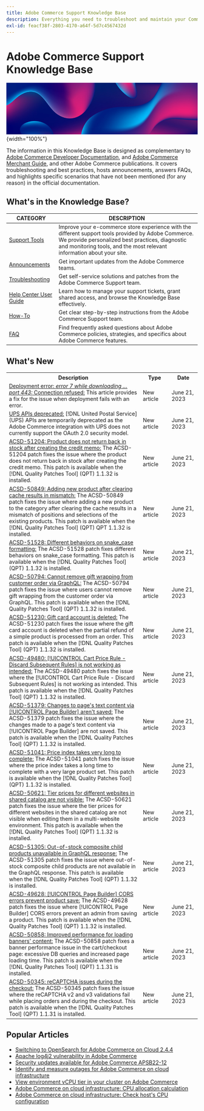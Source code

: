 ```yaml
---
title: Adobe Commerce Support Knowledge Base
description: Everything you need to troubleshoot and maintain your Commerce store.
exl-id: feacf38f-2803-4170-a64f-5d7c4567432d
---
```

# Adobe Commerce Support Knowledge Base

![Knowledge Base homepage](../help/assets/knowledge-base-home-page-cover.jpg){width="100%"}

The information in this Knowledge Base is designed as complementary to [Adobe Commerce Developer Documentation](https://developer.adobe.com/commerce/docs), and [Adobe Commerce Merchant Guide](https://experienceleague.adobe.com/docs/commerce-admin/user-guides/home.html), and other Adobe Commerce publications. It covers troubleshooting and best practices, hosts announcements, answers FAQs, and highlights specific scenarios that have not been mentioned (for any reason) in the official documentation.

## What's in the Knowledge Base?

| CATEGORY | DESCRIPTION | 
| --- | --- |
| [Support Tools](/help/support-tools/overview.md) | Improve your e-commerce store experience with the different support tools provided by Adobe Commerce. We provide personalized best practices, diagnostic and monitoring tools, and the most relevant information about your site. |
| [Announcements](/help/announcements/overview.md) | Get important updates from the Adobe Commerce teams. |
| [Troubleshooting](/help/troubleshooting/overview.md) | Get self-service solutions and patches from the Adobe Commerce Support team. |
| [Help Center User Guide](/help/help-center-guide/help-center/magento-help-center-user-guide.md) | Learn how to manage your support tickets, grant shared access, and browse the Knowledge Base effectively. |
| [How-To](/help/how-to/overview.md) | Get clear step-by-step instructions from the Adobe Commerce Support team. |
| [FAQ](/help/faq/overview.md) | Find frequently asked questions about Adobe Commerce policies, strategies, and specifics about Adobe Commerce features. | 

## What's New

<table style="width:100%">
  <tr>
    <th style="width:70%">Description</th>
    <th style="width:15%">Type</th>
    <th style="width:15%">Date</th>
  </tr>

 <tr>
    <td>
    <a href = "https://experienceleague.adobe.com/docs/commerce-knowledge-base/kb/troubleshooting/deployment/deployment-error-downloading-connection-refused-adobe-commerce.html">Deployment error: <em>error 7 while downloading … port 443:</em> Connection refused:</a> This article provides a fix for the issue when deployment fails with an error.
    </td>
    <td>New article</td>
    <td>June 21, 2023</td>
  </tr>

  <tr>
    <td>
    <a href = "https://experienceleague.adobe.com/docs/commerce-knowledge-base/kb/announcements/commerce-announcements/ups-apis-deprecated.html">UPS APIs deprecated:</a> [!DNL United Postal Service] (UPS) APIs are temporarily deprecated as the Adobe Commerce integration with UPS does not currently support the OAuth 2.0 security model.
    </td>
    <td>New article</td>
    <td>June 21, 2023</td>
  </tr>

  <tr>
    <td>
    <a href="https://experienceleague.adobe.com/docs/commerce-knowledge-base/kb/support-tools/patches/v1-1-32/acsd-51204-product-does-not-return-back-in-stock-after-creating-credit-memo.html">ACSD-51204: Product does not return back in stock after creating the credit memo:</a> The ACSD-51204 patch fixes the issue where the product does not return back in stock after creating the credit memo. This patch is available when the [!DNL Quality Patches Tool] (QPT) 1.1.32 is installed.
    </td>
    <td>New article</td>
    <td>June 21, 2023</td>
  </tr>

  <tr>
    <td>
    <a href="https://experienceleague.adobe.com/docs/commerce-knowledge-base/kb/support-tools/patches/v1-1-32/acsd-50849-adding-new-product-to-category-after-clearing-cache-results-in-mismatch-of-positions-and-selections-of-products.html">ACSD-50849: Adding new product after clearing cache results in mismatch:</a> The ACSD-50849 patch fixes the issue where adding a new product to the category after clearing the cache results in a mismatch of positions and selections of the existing products. This patch is available when the [!DNL Quality Patches Tool] (QPT) QPT 1.1.32 is installed.
    </td>
    <td>New article </td>
    <td>June 21, 2023</td>
 </tr>

  <tr>
    <td>
    <a href="https://experienceleague.adobe.com/docs/commerce-knowledge-base/kb/support-tools/patches/v1-1-32/acsd-51528-different-behaviors-on-snake-case-formatting.html">ACSD-51528: Different behaviors on snake_case formatting:</a> The ACSD-51528 patch fixes different behaviors on snake_case formatting. This patch is available when the [!DNL Quality Patches Tool] (QPT) 1.1.32 is installed.
    </td>
    <td>New article</td>
    <td>June 21, 2023</td>
  </tr>

  <tr>
    <td>
    <a href="https://experienceleague.adobe.com/docs/commerce-knowledge-base/kb/support-tools/patches/v1-1-32/acsd-50794-cannot-remove-gift-wrapping-from-customer-order-via-graphql.html">ACSD-50794: Cannot remove gift wrapping from customer order via GraphQL:</a> The ACSD-50794 patch fixes the issue where users cannot remove gift wrapping from the customer order via GraphQL. This patch is available when the [!DNL Quality Patches Tool] (QPT) 1.1.32 is installed.
    </td>
    <td>New article</td>
    <td>June 21, 2023</td>
  </tr>
  
   <tr>
    <td>
    <a href="https://experienceleague.adobe.com/docs/commerce-knowledge-base/kb/support-tools/patches/v1-1-32/acsd-51230-gift-card-account-is-deleted.html">ACSD-51230: Gift card account is deleted:</a> The ACSD-51230 patch fixes the issue where the gift card account is deleted when the partial refund of a simple product is processed from an order. This patch is available when the [!DNL Quality Patches Tool] (QPT) 1.1.32 is installed.
    </td>
    <td>New article</td>
    <td>June 21, 2023</td>
  </tr>

  <tr>
    <td>
    <a href="https://experienceleague.adobe.com/docs/commerce-knowledge-base/kb/support-tools/patches/v1-1-32/acsd-49480-discard-subsequent-rules-not-working.html">ACSD-49480: [!UICONTROL Cart Price Rule - Discard Subsequent Rules] is not working as intended:</a> The ACSD-49480 patch fixes the issue where the [!UICONTROL Cart Price Rule - Discard Subsequent Rules] is not working as intended. This patch is available when the [!DNL Quality Patches Tool] (QPT) 1.1.32 is installed.
    </td>
    <td>New article</td>
    <td>June 21, 2023</td>
  </tr>

  <tr>
    <td>
    <a href="https://experienceleague.adobe.com/docs/commerce-knowledge-base/kb/support-tools/patches/v1-1-32/acsd-51379-changes-made-to-page-text-content-via-page-builder-are-not-saved.html">ACSD-51379: Changes to page's text content via [!UICONTROL Page Builder] aren't saved:</a> The ACSD-51379 patch fixes the issue where the changes made to a page's text content via [!UICONTROL Page Builder] are not saved. This patch is available when the [!DNL Quality Patches Tool] (QPT) 1.1.32 is installed.
    </td>
    <td>New article</td>
    <td>June 21, 2023</td>
  </tr>

  <tr>
    <td>
    <a href="https://experienceleague.adobe.com/docs/commerce-knowledge-base/kb/support-tools/patches/v1-1-32/acsd-51041-price-index-takes-very-long-to-complete.html">ACSD-51041: Price index takes very long to complete:</a> The ACSD-51041 patch fixes the issue where the price index takes a long time to complete with a very large product set. This patch is available when the [!DNL Quality Patches Tool] (QPT) 1.1.32 is installed.
    </td>
    <td>New article</td>
    <td>June 21, 2023</td>
  </tr>

  <tr>
    <td>
    <a href="https://experienceleague.adobe.com/docs/commerce-knowledge-base/kb/support-tools/patches/v1-1-32/acsd-50621-tier-prices-different-websites-shared-catalog-not-visible.html">ACSD-50621: Tier prices for different websites in shared catalog are not visible:</a> The ACSD-50621 patch fixes the issue where the tier prices for different websites in the shared catalog are not visible when editing them in a multi-website environment. This patch is available when the [!DNL Quality Patches Tool] (QPT) 1.1.32 is installed.
    </td>
    <td>New article</td>
    <td>June 21, 2023</td>
  </tr>

  <tr>
    <td>
    <a href="https://experienceleague.adobe.com/docs/commerce-knowledge-base/kb/support-tools/patches/v1-1-32/acsd-51305-out-of-stock-composite-child-products-unavailable-in-graphql-response.html">ACSD-51305: Out-of-stock composite child products unavailable in GraphQL response:</a> The ACSD-51305 patch fixes the issue where out-of-stock composite child products are not available in the GraphQL response. This patch is available when the [!DNL Quality Patches Tool] (QPT) 1.1.32 is installed.
    </td>
    <td>New article</td>
    <td>June 21, 2023</td>
  </tr>

  <tr>
    <td>
    <a href="https://experienceleague.adobe.com/docs/commerce-knowledge-base/kb/support-tools/patches/v1-1-32/acsd-49628-page-builder-cors-errors-prevent-product-save.html">ACSD-49628: [!UICONTROL Page Builder] CORS errors prevent product save:</a> The ACSD-49628 patch fixes the issue where [!UICONTROL Page Builder] CORS errors prevent an admin from saving a product. This patch is available when the [!DNL Quality Patches Tool] (QPT) 1.1.32 is installed.
    </td>
    <td>New article</td>
    <td>June 21, 2023</td>
  </tr>

  <tr>
    <td>
    <a href="https://experienceleague.adobe.com/docs/commerce-knowledge-base/kb/support-tools/patches/v1-1-31/acsd-50858-improved-performance-for-loading-banners-content.html">ACSD-50858: Improved performance for loading banners' content:</a> The ACSD-50858 patch fixes a banner performance issue in the cart/checkout page: excessive DB queries and increased page loading time. This patch is available when the [!DNL Quality Patches Tool] (QPT) 1.1.31 is installed.
    </td>
    <td>New article</td>
    <td>June 21, 2023</td>
  </tr>

  <tr>
    <td>
    <a href="https://experienceleague.adobe.com/docs/commerce-knowledge-base/kb/support-tools/patches/v1-1-31/acsd-50345-recaptcha-issues-during-checkout.html">ACSD-50345: reCAPTCHA issues during the checkout:</a> The ACSD-50345 patch fixes the issue where the reCAPTCHA v2 and v3 validations fail while placing orders and during the checkout. This patch is available when the [!DNL Quality Patches Tool] (QPT) 1.1.31 is installed.
    </td>
    <td>New article</td>
    <td>June 21, 2023</td>
  </tr>
</table>

## Popular Articles

* [Switching to OpenSearch for Adobe Commerce on Cloud 2.4.4](/help/announcements/adobe-commerce-announcements/switching-to-opensearch-for-adobe-commerce-on-cloud-2.4.4.md)
* [Apache log4j2 vulnerability in Adobe Commerce](/help/announcements/adobe-commerce-announcements/apache-log4j2-adobe-commerce.md)
* [Security updates available for Adobe Commerce APSB22-12](/help/troubleshooting/known-issues-patches-attached/0-day-vulnerability-patch.md)
* [Identify and measure outages for Adobe Commerce on cloud infrastructure](/help/how-to/general/how-to-identify-outages.md)
* [View environment vCPU tier in your cluster on Adobe Commerce](/help/how-to/general/check-vcpu-using-observation-for-adobe-commerce.md)
* [Adobe Commerce on cloud infrastructure: CPU allocation calculation](/help/how-to/general/magento-commerce-cloud-cpu-allocation-calculation.md)
* [Adobe Commerce on cloud infrastructure: Check host's CPU configuration](/help/how-to/general/magento-commerce-cloud-check-hosts-cpu-configuration.md)
